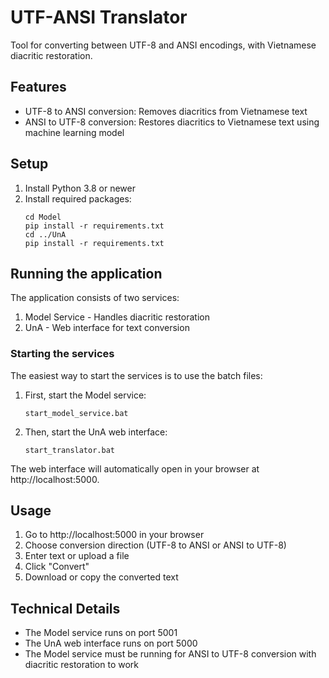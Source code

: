 # UTF-ANSI Translator

Tool for converting between UTF-8 and ANSI encodings, with Vietnamese diacritic restoration.

## Features

- UTF-8 to ANSI conversion: Removes diacritics from Vietnamese text
- ANSI to UTF-8 conversion: Restores diacritics to Vietnamese text using machine learning model

## Setup

1. Install Python 3.8 or newer
2. Install required packages:
   ```
   cd Model
   pip install -r requirements.txt
   cd ../UnA
   pip install -r requirements.txt
   ```

## Running the application

The application consists of two services:

1. Model Service - Handles diacritic restoration
2. UnA - Web interface for text conversion

### Starting the services

The easiest way to start the services is to use the batch files:

1. First, start the Model service:
   ```
   start_model_service.bat
   ```

2. Then, start the UnA web interface:
   ```
   start_translator.bat
   ```

The web interface will automatically open in your browser at http://localhost:5000.

## Usage

1. Go to http://localhost:5000 in your browser
2. Choose conversion direction (UTF-8 to ANSI or ANSI to UTF-8)
3. Enter text or upload a file
4. Click "Convert"
5. Download or copy the converted text

## Technical Details

- The Model service runs on port 5001
- The UnA web interface runs on port 5000
- The Model service must be running for ANSI to UTF-8 conversion with diacritic restoration to work 
